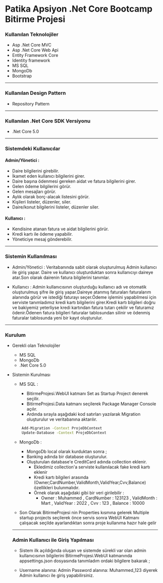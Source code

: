 # Patika Apsiyon .Net Core Bootcamp Bitirme Projesi
### Kullanılan Teknolojiler
* Asp .Net Core MVC
* Asp .Net Core Web Api
* Entity Framework Core
* Identity framework
* MS SQL
* MongoDb
* Bootstrap

***

### Kullanılan Design Pattern
* Repository Pattern  
***

### Kullanılan .Net Core SDK Versiyonu 
* .Net Core 5.0
***

### Sistemdeki Kullanıcılar 

#### Admin/Yönetici : 
* Daire bilgilerini girebilir.
* İkamet eden kullanıcı bilgilerini girer.
* Daire başına ödenmesi gereken aidat ve fatura bilgilerini girer. 
* Gelen ödeme bilgilerini görür.
* Gelen mesajları görür.
* Aylık olarak borç-alacak listesini görür.
* Kişileri listeler, düzenler, siler.
* Daire/konut bilgilerini listeler, düzenler siler.
#### Kullanıcı : 
* Kendisine atanan fatura ve aidat bilgilerini görür.
* Kredi kartı ile ödeme yapabilir.
* Yöneticiye mesaj gönderebilir.
***

### Sistemin Kullanılması 

* Admin/Yönetici : Veritabanında sabit olarak oluşturulmuş Admin kullanıcı ile giriş yapar. Daire ve kullanıcı oluşturduktan sonra 
kullanıcıyı daireye atar.Son olarak dairenin fatura bilgilerini tanımlar. 

* Kullanıcı : Admin kullanıcısının oluşturduğu kullanıcı adı ve otomatik oluşturulmuş şifre ile giriş yapar.Daireye atanmış faturaları faturalarım alanında görür ve istediği faturayı seçer.Ödeme işlemini yapabilmesi için serviste tanımladımız kredi kartı bilgilerini girer.Kredi kartı bilgileri doğru ve bakiyemiz yeterliyse kredi kartından fatura tutarı çekilir ve faturamız ödenir.Ödenen fatura bilgileri faturalar tablosundan silinir ve ödenmiş faturalar tablosunda yeni bir kayıt oluşturulur.
***

### Kurulum 

* Gerekli olan Teknolojiler
    * MS SQL
    * MongoDb
    * .Net Core 5.0

* Sistemin Kurulması 
    * MS SQL : 
        * BitirmeProjesi.WebUI katmanı Set as Startup Project denerek seçilir.
        * BitirmeProjesi.Data katmanı seçilerek Package Manager Console açılır.
        * Ardında sırayla aşağıdaki kod satırları yazılarak Migration oluşturulur ve veritabanına aktarılır.
         
         ```bash
          Add-Migration -Context ProjeDbContext
          Update-Database -Context ProjeDbContext
         ```     
    
    * MongoDb :
        * MongoDb local olarak kurduktan sonra ;
        * Banking adında bir database oluşturulur.
        * Oluşturulan database'e CreditCard adında collection eklenir.
           * Ekledimiz collection'a serviste kullanılacak fake kredi kartı eklenir   
           * Kredi kartı bilgileri arasında (Owner,CardNumber,ValidMonth,ValidYear,Cvv,Balance) özellikleri bulunmalıdır.
           * Örnek olarak aşağıdaki gibi bir veri girilebilir : 
              * Owner : Muhammed , CardNumber : 123123 , ValidMonth : Mart , ValidYear : 2022 , Cvv : 123 , Balance : 10000
    
    * Son Olarak BitirmeProjesi nin Properties kısmına gelerek Multiple startup projects seçilerek önce servis sonra WebUI Katmanı çalışacak seçilde ayarlandıktan sonra proje kullanıma hazır hale gelir 

    *** 

    ### Admin Kullanıcı ile Giriş Yapılması 

    * Sistem ilk açıldığında oluşan ve sistemde sürekli var olan admin kullanıcısının bilgilerini BitirmeProjesi.WebUI katmanında appsettings.json dosyasında tanımladım ordaki bilgilere bakarak ; 
    
    * Username alanına:  Admin Password alanına:  Muhammed_123 diyerek Admin kullanıcı ile giriş yapabilirsiniz.


